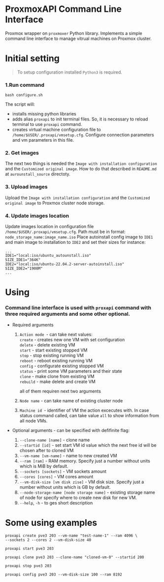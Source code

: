 # ProxmoxAPI Command Line Interface
Proxmox wrapper on `proxmoxer` Python library. Implements a simple command line interface to manage vitrual machines on Proxmox cluster.

# Initial setting
> To setup configuration installed `Python3` is required.

### 1.Run command
```
bash configure.sh
```
The script will:
- installs missing python libraries
- adds alias `proxapi` to init terminal files. So, it is necessary to reload terminal to use `proxapi` command.
- creates virtual machine configuration file to `/home/$USER/.proxapi/vmsetup.cfg`. Configure connection parameters and vm parameters in this file.

### 2. Get images
The next two things is needed the `Image with installation configuration` and the `Customized original image`. How to do that described in `README.md` at `aurounstall_source` directoty.

### 3. Upload images
Upload the `Image with installation configuration` and the `Customized original image` to Proxmox cluster node storage.

### 4. Update images location
Update images location in configuration file `/home/$USER/.proxapi/vmsetup.cfg`. Path must be in format: `node_storage_name:image_name.iso`
Place autoinstall config image to `IDE1` and main image to installation to `IDE2` and set their sizes for instance:
```
...
IDE1="local:iso/ubuntu_autounstall.iso"
SIZE_IDE1="364K"
IDE2="local:iso/ubuntu-22.04.2-server-autoinstall.iso"
SIZE_IDE2="1900M"
...
```

# Using
### Command line interface is used with `proxapi` command with three required arguments and some other optional.
- Required arguments
    1. `Action mode `- can take next values:  
        `create` - creates new one VM with set configuration  
        `delete` - delete existing VM  
        `start` - start existing stopped VM  
        `stop` - stop existing running VM  
        `reboot` - reboot existing running VM  
        `config` - configurate existing stopped VM  
        `status` - print some VM parameters and their state  
        `clone` - make clone from existing VM  
        `rebuild` - make delete and create VM  

        all of them requiren next two arguments
    
    2. `Node name` - can take name of existing cluster node

    3. `Machine id `- identifier of VM the action excecutes with. In case status command called, can take value `all` to show information from all node VMs.

- Optional arguments - can be specified with defifinite flag:
    1. `--clone-name [name]` - clone name
    2. `--startid [id]` - set start VM id value which the next free id will be chosen after to cloned VM
    3. `--vm-name [vm-name]` - name to new created VM
    4. `--ram [ram]` - RAM memory. Specify just a number without units which is MiB by default.
    5. `--sockets [sockets]` - VM sockets amount
    6. `--cores [cores]` - VM cores amount
    7. `--vm-disk-size [vm disk zise]` - VM disk size. Specify just a number without units which is GB by default.
    8. `--node-storage-name [node storage name]` - existing storage name of node for specify where to create new disk for new VM.
    9. `--help`, `-h` - to ges short description

# Some using examples
```
proxapi create pve3 203 --vm-name "test-name-1" --ram 4096 \
--sockets 2 --cores 2 --vm-disk-size 40
```
```
proxapi start pve3 203
```
```
proxapi clone pve3 203 --clone-name "cloned-vm-0" --startid 200
```
```
proxapi stop pve3 203
```
```
proxapi config pve3 203 --vm-disk-size 100 --ram 8192
```

